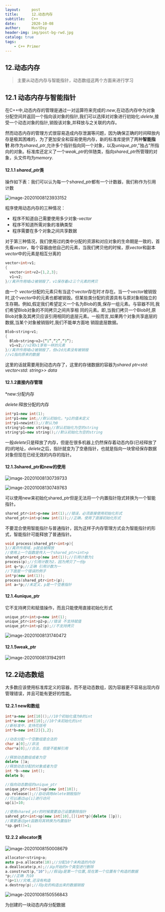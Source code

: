 ```yaml
---
layout:     post
title:      12.动态内存
subtitle:   C++
date:       2020-10-08
author:     HustDsy
header-img: img/post-bg-rwd.jpg
catalog: true
tags:
    - C++ Primer
---
```


## 12.动态内存

> 主要从动态内存与智能指针，动态数组这两个方面来进行学习

## 12.1 动态内存与智能指针

在C++中,动态内存的管理是通过一对运算符来完成的:*new*,在动态内存中为对象 分配空间并返回一个指向该对象的指针,我们可以选择对对象进行初始化:*delete*,接受一个动态对象的指针,销毁该对象,并释放与之关联的内存。

然而动态内存的管理方式很容易造成内存泄漏等问题，因为确保正确的时间释放内存是极其困难的，为了更加安全和容易使用内存，新的标准库提供了两种<strong>智能指针</strong>.称作为*shared_ptr*,允许多个指针指向同一个对象，以及*unique_ptr*,"独占"所指向的对象。标准库还定义了一个*weak_ptr*的伴随类，指向*shared_ptr*所管理的对象，头文件均为*memory*.

#### 12.1.1 *shared_ptr*类

操作如下表：我们可以认为每一个*shared_ptr*都有一个计数器，我们称作为引用计数

<img src="https://gitee.com/hustdsy/blog-img/raw/master/image-20201008123933152.png" alt="image-20201008123933152"  />

程序使用动态内存的三种情况：

- 程序不知道自己需要使用多少对象-*vector*
- 程序不知道所需对象的准确类型
- 程序需要在多个对象之间共享数据

对于第三种情况，我们使用过的类中分配的资源和对应对象的生命期是一致的，首先看*vector*，每个容器由他自己的元素，当我们拷贝他的时候，原*vector*和副本*vector*中的元素是相互分离的

```c++
vector<int>v1;
{
  vector<int>v2={1,2,3};
  v1=v2;
}//离开作用域v2被销毁了，v1保存着v2三个元素的拷贝
```

由一个 *vector*分配的元素只有当这个*vector*存在时オ存在。当一个*vector*被销毁 时,这个*vector*中的元素也都被销毁。但某些类分配的资源具有与原对象相独立的生存期。例如,假定我们希望定义一个名为Blob的类,保存一组元素。与容器不同,我们希望Blob对象的不同拷贝之间共享相 同的元素。即,当我们拷贝一个Blob时,原Blob对象及其拷贝应该引用相同的底层元素。一般而言,如果两个对象共享底层的数据,当某个对象被销毁时,我们不能单方面地 销毀底层数据。

```c++
Blob<string>v1;
{
  Blob<string>v2={“1”,“2”,“3”};
  v1=v2;//v2和v1享有一样的元素
}//离开作用域v2被销毁了，但v2d元素没有被销毁
//v1指向原来的数据
```

这里的话就需要用到动态内存了，这里的存储数据的容器为*shared ptr<std: vector<std: string>> data*

#### 12.1.2直接内存管理

*new:分配内存

*delete*:释放分配的内存

```c++
int*p1=new int(1);
int*p1=new int;//默认初始化，*p1的值未定义
int*p1=newint();//默认为0
string*p1=new string;//默认初始化为空的string
string*p1=new string();//默认初始化为空的string 
```

一般*delete*只是释放了内存，但是在很多机器上仍然保存着动态内存(已经释放了的)的地址，*delete*之后，指针就变为了空悬指针，也就是指向一块曾经保存数据对象但现在已经无效的内存的指针。

#### 12.1.3shared_ptr和new的使用

![image-20201008130739733](https://gitee.com/hustdsy/blog-img/raw/master/image-20201008130739733.png)

![image-20201008130749763](https://gitee.com/hustdsy/blog-img/raw/master/image-20201008130749763.png)

可以使用new来初始化shared_ptr但是无法将一个内置指针隐式转换为一个智能指针。

```c++
shared_ptr<int>p=new int(1);//错误，必须直接使用初始化形式
shared_ptr<int>p(new int(1));//正确，使用了直接初始化形式
```

不要混合使用智能指针与普通指针，因为这样子内存管理方式会为智能指针的形式，智能指针可能释放了普通指针。

```c++
void process(shared_ptr<int>p){
}//离开作用域，p就会被释放
//使用上一个函数是传入一个shared_ptr<int>p
shared_ptr<int>p(new int(1));//引用计数为1
process(p);//引用计数为2，因为拷贝了一份p
int q=*p;//正确 引用计数为一
//下面是一个错误的例子
int*p(new int(1));
process(shared_ptr<int>(p);
int a=*p;//未定义，p是一个空悬指针
```

#### 12.1.4unique_ptr

它不支持拷贝和赋值操作，而且只能使用直接初始化形式

```c++
unique_ptr<int>p=new int(1);
unique_ptr<int>p2=p;//错误 不支持赋值
unique_ptr<int>p2(p);//不支持拷贝
```

![image-20201008131740472](https://gitee.com/hustdsy/blog-img/raw/master/image-20201008131740472.png)

#### 12.1.5weak_ptr

![image-20201008131942911](https://gitee.com/hustdsy/blog-img/raw/master/image-20201008131942911.png)

## 12.2动态数组

大多数应该使用标准库定义的容器，而不是动态数组，因为容器更不容易出现内存管理错误，并且可能有更好的性能。

#### 12.2.1 new和数组

```c++
int*a=new int[10]();//10个初始化值为0的int
int*a=new int[10];//10个未初始化的int
//新标准中，支持花括号
int*b=new int[2]{1,2};

//动态分配一个空数组是合法的
char a[0];//非法
char*a[0];//合法，但是不能解引用

//释放动态数组或者为空
delete []a;
//释放动态分配的对象或者为空
int *b-=new int();
delete b;

//指向动态数组的unique_ptr
unique_ptr<int[]>up(new int[10]);
up.release();//自动调用delete销毁指针
//可以通过up[i]进行访问
up[i]=10;

//使用shared_ptr的时候需要自己设置删除指针
sahred_ptr<int>sp(new int[10],[](int*p){delete []p});
//需要通过get函数将其转换为内置指针
*sp.get()=1;
```

#### 12.2.2 allocator类

![image-20201008150008679](https://gitee.com/hustdsy/blog-img/raw/master/image-20201008150008679.png)

```c++
allocator<string>a;
auto p=a.allocate(10);//分配10个未构造的内存
a.deallocate(p,n);//从p开始的n个类型进行删除
a.construct(p,"10");//假设p是第一个位置,现在第一个位置有个构造的数据
*p;//正确 为10
*(p+1)//灾难,还没有构造
a.destroy(p);//将p处的构造出来的数据销毁
```

![image-20201008150556843](https://gitee.com/hustdsy/blog-img/raw/master/image-20201008150556843.png)

为创建的一块动态内存分配数据